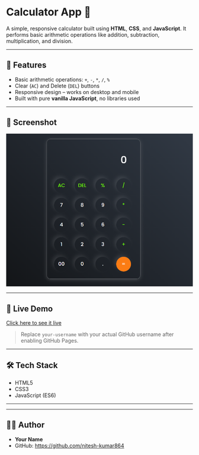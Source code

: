 # Calculator App 🧮

A simple, responsive calculator built using **HTML**, **CSS**, and **JavaScript**. It performs basic arithmetic operations like addition, subtraction, multiplication, and division.

---

## 🔧 Features

- Basic arithmetic operations: `+`, `-`, `*`, `/`, `%`
- Clear (`AC`) and Delete (`DEL`) buttons
- Responsive design – works on desktop and mobile
- Built with pure **vanilla JavaScript**, no libraries used

---

## 📸 Screenshot

![Calculator Screenshot](screenshot.png) 

---

## 🚀 Live Demo

[Click here to see it live](https://your-username.github.io/calculator/)

> Replace `your-username` with your actual GitHub username after enabling GitHub Pages.

---

## 🛠️ Tech Stack

- HTML5
- CSS3
- JavaScript (ES6)

---


---


## 🙋‍♂️ Author

- **Your Name**
- GitHub: https://github.com/nitesh-kumar864




